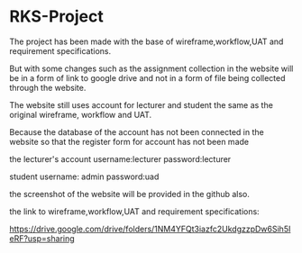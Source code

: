 # RKS-Project
The project has been made with the base of wireframe,workflow,UAT and requirement specifications.

But with some changes such as the assignment collection in the website will be in a form of link to google drive and not in a form of file being collected through the website.

The website still uses account for lecturer and student the same as the original wireframe, workflow and UAT.

Because the database of the account has not been connected in the website so that the register form for account has not been made

the lecturer's account username:lecturer password:lecturer

student username: admin password:uad

the screenshot of the website will be provided in the github also.

the link to wireframe,workflow,UAT and requirement specifications: 

https://drive.google.com/drive/folders/1NM4YFQt3iazfc2UkdgzzpDw6Sih5IeRF?usp=sharing


